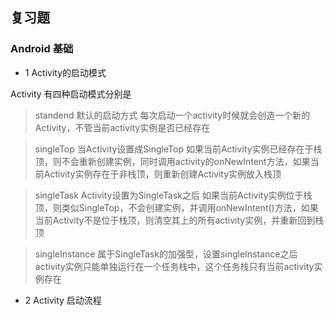 ## 复习题

### Android 基础

* 1 Activity的启动模式

Activity 有四种启动模式分别是

> standend
默认的启动方式 每次启动一个activity时候就会创造一个新的Activity，不管当前activity实例是否已经存在

> singleTop
当Activity设置成SingleTop 如果当前Activity实例已经存在于栈顶，则不会重新创建实例，同时调用activity的onNewIntent方法，如果当前Activity实例存在于非栈顶，则重新创建Activity实例放入栈顶

> singleTask
Activity设置为SingleTask之后 如果当前Activity实例位于栈顶，则类似SingleTop，不会创建实例，并调用onNewIntent()方法，如果当前Activity不是位于栈顶，则清空其上的所有activity实例，并重新回到栈顶

> singleInstance
属于SingleTask的加强型，设置singleInstance之后 activity实例只能单独运行在一个任务栈中，这个任务栈只有当前activity实例存在

* 2 Activity 启动流程




